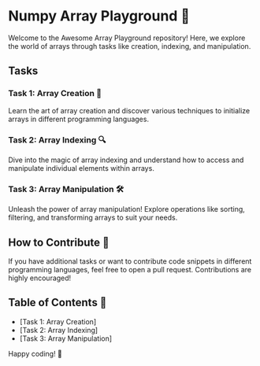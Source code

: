# Numpy Array Playground 🚀

Welcome to the Awesome Array Playground repository! Here, we explore the world of arrays through tasks like creation, indexing, and manipulation.

## Tasks

### Task 1: Array Creation 🌟
Learn the art of array creation and discover various techniques to initialize arrays in different programming languages.

### Task 2: Array Indexing 🔍
Dive into the magic of array indexing and understand how to access and manipulate individual elements within arrays.

### Task 3: Array Manipulation 🛠️
Unleash the power of array manipulation! Explore operations like sorting, filtering, and transforming arrays to suit your needs.

## How to Contribute 🤝
If you have additional tasks or want to contribute code snippets in different programming languages, feel free to open a pull request. Contributions are highly encouraged!

## Table of Contents 📑
- [Task 1: Array Creation]
- [Task 2: Array Indexing]
- [Task 3: Array Manipulation]

Happy coding! 🚀
